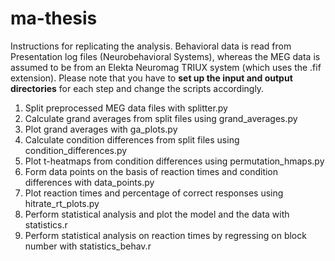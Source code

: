 # ma-thesis

Instructions for replicating the analysis. Behavioral data is read from Presentation log files (Neurobehavioral Systems), whereas the MEG data is assumed to be from an Elekta Neuromag TRIUX system (which uses the .fif extension). Please note that you have to **set up the input and output directories** for each step and change the scripts accordingly.


1. Split preprocessed MEG data files with splitter.py  
2. Calculate grand averages from split files using grand_averages.py  
3. Plot grand averages with ga_plots.py  
4. Calculate condition differences from split files using condition_differences.py  
5. Plot t-heatmaps from condition differences using permutation_hmaps.py  
6. Form data points on the basis of reaction times and condition differences with data_points.py  
7. Plot reaction times and percentage of correct responses using hitrate_rt_plots.py
8. Perform statistical analysis and plot the model and the data with statistics.r
9. Perform statistical analysis on reaction times by regressing on block number with statistics_behav.r
